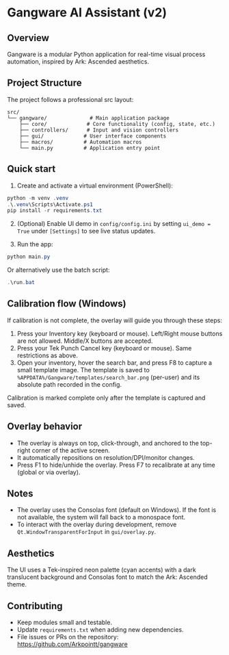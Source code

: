 Gangware AI Assistant (v2)
==========================

Overview
--------
Gangware is a modular Python application for real-time visual process automation, inspired by Ark: Ascended aesthetics.

Project Structure
-----------------
The project follows a professional src layout:

```
src/
└── gangware/              # Main application package
    ├── core/             # Core functionality (config, state, etc.)
    ├── controllers/      # Input and vision controllers
    ├── gui/             # User interface components
    ├── macros/          # Automation macros
    └── main.py          # Application entry point
```

Quick start
-----------
1. Create and activate a virtual environment (PowerShell):

```powershell
python -m venv .venv
.\.venv\Scripts\Activate.ps1
pip install -r requirements.txt
```

2. (Optional) Enable UI demo in `config/config.ini` by setting `ui_demo = True` under `[Settings]` to see live status updates.

3. Run the app:

```powershell
python main.py
```

Or alternatively use the batch script:

```powershell
.\run.bat
```

Calibration flow (Windows)
--------------------------
If calibration is not complete, the overlay will guide you through these steps:
1) Press your Inventory key (keyboard or mouse). Left/Right mouse buttons are not allowed. Middle/X buttons are accepted.
2) Press your Tek Punch Cancel key (keyboard or mouse). Same restrictions as above.
3) Open your inventory, hover the search bar, and press F8 to capture a small template image. The template is saved to `%APPDATA%/Gangware/templates/search_bar.png` (per-user) and its absolute path recorded in the config.

Calibration is marked complete only after the template is captured and saved.

Overlay behavior
----------------
- The overlay is always on top, click-through, and anchored to the top-right corner of the active screen.
- It automatically repositions on resolution/DPI/monitor changes.
- Press F1 to hide/unhide the overlay. Press F7 to recalibrate at any time (global or via overlay).

Notes
-----
- The overlay uses the Consolas font (default on Windows). If the font is not available, the system will fall back to a monospace font.
- To interact with the overlay during development, remove `Qt.WindowTransparentForInput` in `gui/overlay.py`.

Aesthetics
---------
The UI uses a Tek-inspired neon palette (cyan accents) with a dark translucent background and Consolas font to match the Ark: Ascended theme.

Contributing
------------
- Keep modules small and testable.
- Update `requirements.txt` when adding new dependencies.
- File issues or PRs on the repository: https://github.com/Arkpointt/gangware
